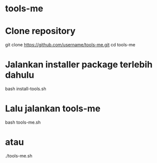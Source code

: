# tools-me
# Clone repository
git clone https://github.com/username/tools-me.git
cd tools-me

# Jalankan installer package terlebih dahulu
bash install-tools.sh

# Lalu jalankan tools-me
bash tools-me.sh
# atau
./tools-me.sh
